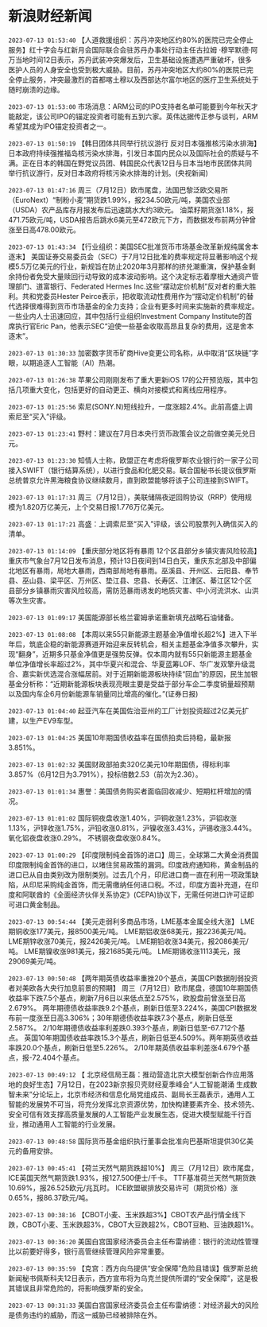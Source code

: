 # 新浪财经新闻
`2023-07-13 01:53:40` 【人道救援组织：苏丹冲突地区约80%的医院已完全停止服务】红十字会与红新月会国际联合会驻苏丹办事处行动主任古拉姆 ·穆罕默德·阿万当地时间12日表示，苏丹武装冲突爆发后，卫生基础设施遭遇严重破坏，很多医护人员的人身安全也受到极大威胁。目前，苏丹冲突地区大约80%的医院已完全停止服务，冲突最激烈的首都喀土穆以及西部达尔富尔地区的医疗卫生系统处于随时崩溃的边缘。

`2023-07-13 01:53:00` 市场消息：ARM公司的IPO支持者名单可能要到今年秋天才能敲定，该公司IPO的锚定投资者可能有五到六家。英伟达据传正参与谈判，ARM希望其成为IPO锚定投资者之一。

`2023-07-13 01:50:19` 【韩日团体共同举行抗议游行 反对日本强推核污染水排海】日本政府持续强推福岛核污染水排海，引发日本国内民众以及国际社会的质疑与不满。正在日本的韩国在野党议员团、韩国民众代表12日与日本当地市民团体共同举行抗议游行，反对日本政府将核污染水排海的计划。(央视新闻)

`2023-07-13 01:47:16` 周三（7月12日）欧市尾盘，法国巴黎泛欧交易所（EuroNext）“制粉小麦”期货跌1.99%，报234.50欧元/吨，美国农业部（USDA）农产品库存月报发布后迅速跳水大约3欧元。
油菜籽期货涨1.18%，报471.75欧元/吨，USDA报告后跳水6美元至472欧元下方，而数据发布前两分钟曾涨至日高478.00欧元。

`2023-07-13 01:43:34` 【行业组织：美国SEC批准货币市场基金改革新规纯属舍本逐末】 美国证券交易委员会（SEC）于7月12日批准的费率规定将显著影响这个规模5.5万亿美元的行业，新规旨在防止2020年3月那样的挤兑潮重演，保护基金剩余持份者免受大量赎回行动导致的成本波动影响。这个决定标志着摩根大通资产管理部门、道富银行、Federated Hermes Inc.这些“摆动定价机制”反对者的重大胜利。共和党委员Hester Peirce表示，把收取流动性费用作为“摆动定价机制”的替代选择很难得到货币市场基金的全力支持；企业有更多时间来实施新的费率规定。一些业内人士迅速回应，其中包括行业组织Investment Company Institute的首席执行官Eric Pan，他表示SEC“迫使一些基金收取高昂且复杂的费用，这是舍本逐末”。

`2023-07-13 01:30:33` 加密数字货币矿商Hive变更公司名称，从中取消“区块链”字眼，以期追逐人工智能（AI）热潮。

`2023-07-13 01:26:38` 苹果公司刚刚发布了重大更新iOS 17的公开预览版，其中包括几项重大变化，包括更好的自动更正、横向对接模式和离线应用程序。

`2023-07-13 01:25:56` 索尼(SONY.N)短线拉升，一度涨超2.4%。此前高盛上调索尼至“买入”评级。

`2023-07-13 01:23:41` 野村：建议在7月日本央行货币政策会议之前做空美元兑日元。

`2023-07-13 01:23:30` 知情人士称，欧盟正在考虑将俄罗斯农业银行的一家子公司接入SWIFT（银行结算系统），以进行食品和化肥交易。联合国秘书长提议俄罗斯总统普京允许黑海粮食协议继续数月，直到欧盟能够将该子公司连接到SWIFT。

`2023-07-13 01:17:31` 周三（7月12日），美联储隔夜逆回购协议（RRP）使用规模为1.820万亿美元，上个交易日报1.776万亿美元。

`2023-07-13 01:17:21` 高盛：上调索尼至“买入”评级，该公司股票列入确信买入的清单。

`2023-07-13 01:14:09` 【重庆部分地区将有暴雨 12个区县部分乡镇灾害风险较高】重庆市气象台7月12日发布消息，预计13日夜间到14日白天，重庆东北部及中部偏北地区有暴雨，局地大暴雨，西南部局地有暴雨。巫溪县、开州区、云阳县、奉节县、巫山县、梁平区、万州区、垫江县、忠县、长寿区、江津区、綦江区12个区县部分乡镇暴雨灾害风险较高，需防范暴雨诱发的地质灾害、中小河流洪水、山洪等次生灾害。

`2023-07-13 01:09:17` 美国能源部长格兰霍姆承诺重新填充战略石油储备。

`2023-07-13 01:08:08` 【本周以来55只新能源主题基金净值增长超2%】进入下半年后，筑底企稳的新能源赛道开始迎来反转机会，相关主题基金净值多次攀升，实现“翻身”，近期多只基金净值更是强势反弹。仅本周内就有55只新能源主题基金单位净值增长率超过2%，其中华夏兴和混合、华夏蓝筹LOF、华广发双擎升级混合、嘉实新优选混合涨幅居前。对于近期新能源板块持续“回血”的原因，民生加银基金分析称：“近期新能源板块表现亮眼主要是受益于部分车企二季度销量超预期以及国内车企6月份新能源车销量同比增高的催化。”(证券日报)

`2023-07-13 01:04:40` 起亚汽车在美国佐治亚州的工厂计划投资超过2亿美元扩建，以生产EV9车型。

`2023-07-13 01:04:25` 美国10年期国债收益率在国债拍卖后持稳，最新报3.851%。

`2023-07-13 01:02:32` 美国财政部拍卖320亿美元10年期国债，得标利率3.857%（6月12日为3.791%），投标倍数2.53（前次为2.36）。

`2023-07-13 01:01:34` 惠誉：美国债务购买者面临回收减少、短期杠杆增加的情况。

`2023-07-13 01:01:02` 国际铜夜盘收涨1.40%，沪铜收涨1.23%，沪铝收涨1.13%，沪锌收涨1.75%，沪铅收涨0.81%，沪镍收涨3.43%，沪锡收涨3.44%。
氧化铝夜盘收涨0.29%。
不锈钢夜盘收涨0.84%。

`2023-07-13 01:00:29` 【印度限制纯金首饰的进口】周三，全球第二大黄金消费国印度限制纯金首饰的进口，以堵住贸易政策的漏洞。印度政府通知称，黄金制品的进口已从自由类别改为限制类别。过去几个月，印尼进口商一直在利用一项政策缺陷，从印尼采购纯金首饰，而无需缴纳任何进口税。不过，印度方面补充道，在印度和阿联酋的《全面经济伙伴关系协定》(CEPA)协议下，无需任何进口许可证即可进口黄金制品。

`2023-07-13 00:54:44` 【美元走弱利多商品市场，LME基本金属全线大涨】 
LME期铜收涨177美元，报8500美元/吨。
LME期铝收涨68美元，报2236美元/吨。
LME期锌收涨70美元，报2426美元/吨。
LME期铅收涨34美元，报2086美元/吨。
LME期镍收涨981美元，报21685美元/吨。
LME期锡收涨1113美元，报29069美元/吨。

`2023-07-13 00:50:48` 【两年期英债收益率重挫20个基点，美国CPI数据削弱投资者对美欧各大央行加息前景的预期】
周三（7月12日）欧市尾盘，德国10年期国债收益率下跌7.5个基点，刷新7月6日以来低点至2.575%，欧股盘前曾涨至日高2.679%。
两年期德债收益率跌9.2个基点，刷新日低至3.224%，美国CPI数据发布前一度涨至日高3.306%；30年期德债收益率跌7.3个基点，刷新日低至2.587%。
2/10年期德债收益率利差跌0.393个基点，刷新日低至-67.712个基点。
英国10年期国债收益率跌15.3个基点，刷新日低至4.509%。两年期英债收益率跌20.0个基点，刷新日低至5.226%。
2/10年期英债收益率利差涨4.679个基点，报-72.404个基点。

`2023-07-13 00:49:12` 【 北京经信局王磊：推动营造北京大模型创新合作应用落地的良好生态】7月12日，在2023新京报贝壳财经夏季峰会“人工智能潮涌 生成数智未来”分论坛上，北京市经济和信息化局党组成员、副局长王磊表示，通用人工智能的发展势不可当，将充分发挥北京资源优势，加快构建要素齐全、技术领先、安全可信有效支撑高质量发展的人工智能产业发展生态，促进大模型赋能千行百业，推动通用人工智能的行业发展。

`2023-07-13 00:48:58` 国际货币基金组织执行董事会批准向巴基斯坦提供30亿美元的备用安排。

`2023-07-13 00:45:41` 【荷兰天然气期货跌超10%】
周三（7月12日）欧市尾盘，ICE英国天然气期货跌1.93%，报127.500便士/千卡。
TTF基准荷兰天然气期货跌10.69%，报26.525欧元/兆瓦时。
ICE欧盟碳排放交易许可（期货价格）涨0.65%，报86.37欧元/吨。

`2023-07-13 00:38:16` 【CBOT小麦、玉米跌超3%】CBOT农产品行情全线下跌，CBOT小麦、玉米跌超3%，CBOT大豆跌超2%，CBOT豆粕、豆油跌超1%。

`2023-07-13 00:36:20` 美国白宫国家经济委员会主任布雷纳德：银行的流动性管理比以前要好得多，银行高管继续管理风险非常重要。

`2023-07-13 00:35:59` 【克宫：西方向乌提供“安全保障”危险且错误】俄罗斯总统新闻秘书佩斯科夫12日表示，西方宣布将为乌克兰提供所谓的“安全保障”，这是极其错误且非常危险的，将影响俄罗斯的安全。

`2023-07-13 00:31:33` 美国白宫国家经济委员会主任布雷纳德：对经济最大的风险是债务违约的威胁，而这一威胁已经被排除在外。

